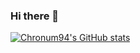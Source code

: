 ### Hi there 👋

<!--
**Chronum94/Chronum94** is a ✨ _special_ ✨ repository because its `README.md` (this file) appears on your GitHub profile.

Here are some ideas to get you started:

- 🔭 I’m currently working on ...
- 🌱 I’m currently learning ...
- 👯 I’m looking to collaborate on ...
- 🤔 I’m looking for help with ...
- 💬 Ask me about ...
- 📫 How to reach me: ...
- 😄 Pronouns: ...
- ⚡ Fun fact: ...
-->

[![Chronum94's GitHub stats](https://github-readme-stats.vercel.app/api?username=Chronum94)](https://github.com/anuraghazra/github-readme-stats)
